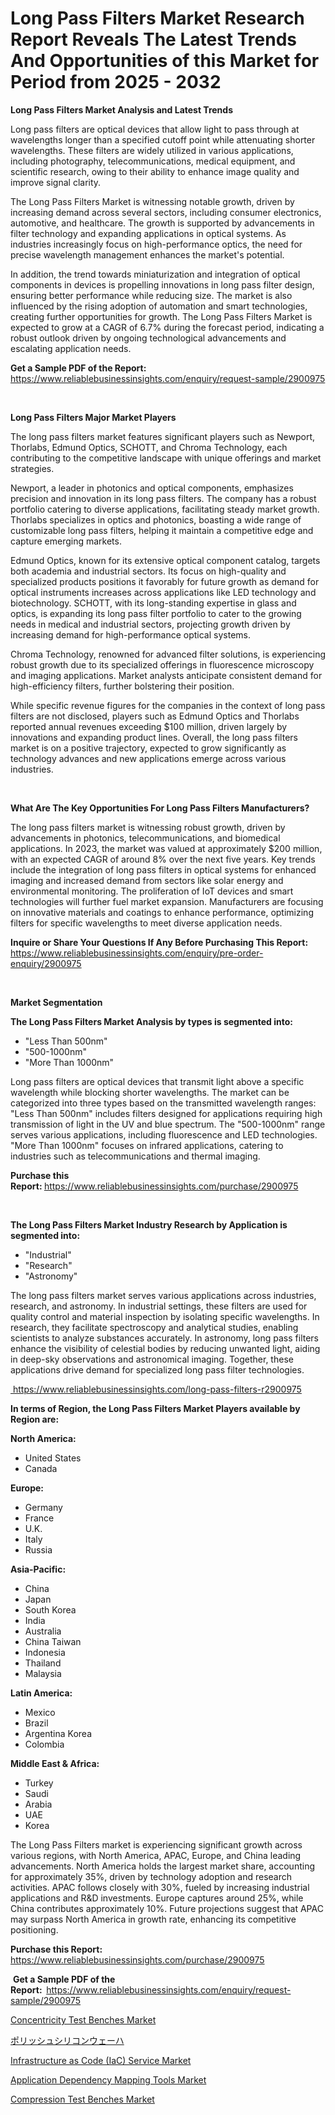 <p><h1>Long Pass Filters Market Research Report Reveals The Latest Trends And Opportunities of this Market for Period from 2025 - 2032</h1></p><p><strong>Long Pass Filters Market Analysis and Latest Trends</strong></p>
<p><p>Long pass filters are optical devices that allow light to pass through at wavelengths longer than a specified cutoff point while attenuating shorter wavelengths. These filters are widely utilized in various applications, including photography, telecommunications, medical equipment, and scientific research, owing to their ability to enhance image quality and improve signal clarity.</p><p>The Long Pass Filters Market is witnessing notable growth, driven by increasing demand across several sectors, including consumer electronics, automotive, and healthcare. The growth is supported by advancements in filter technology and expanding applications in optical systems. As industries increasingly focus on high-performance optics, the need for precise wavelength management enhances the market's potential.</p><p>In addition, the trend towards miniaturization and integration of optical components in devices is propelling innovations in long pass filter design, ensuring better performance while reducing size. The market is also influenced by the rising adoption of automation and smart technologies, creating further opportunities for growth. The Long Pass Filters Market is expected to grow at a CAGR of 6.7% during the forecast period, indicating a robust outlook driven by ongoing technological advancements and escalating application needs.</p></p>
<p><strong>Get a Sample PDF of the Report:&nbsp;</strong> <a href="https://www.reliablebusinessinsights.com/enquiry/request-sample/2900975?utm_campaign=101&utm_medium=2&utm_source=Github&utm_content=ia&utm_term=16032025&utm_id=long-pass-filters">https://www.reliablebusinessinsights.com/enquiry/request-sample/2900975</a></p>
<p>&nbsp;</p>
<p><strong>Long Pass Filters Major Market Players</strong></p>
<p><p>The long pass filters market features significant players such as Newport, Thorlabs, Edmund Optics, SCHOTT, and Chroma Technology, each contributing to the competitive landscape with unique offerings and market strategies.</p><p>Newport, a leader in photonics and optical components, emphasizes precision and innovation in its long pass filters. The company has a robust portfolio catering to diverse applications, facilitating steady market growth. Thorlabs specializes in optics and photonics, boasting a wide range of customizable long pass filters, helping it maintain a competitive edge and capture emerging markets.</p><p>Edmund Optics, known for its extensive optical component catalog, targets both academia and industrial sectors. Its focus on high-quality and specialized products positions it favorably for future growth as demand for optical instruments increases across applications like LED technology and biotechnology. SCHOTT, with its long-standing expertise in glass and optics, is expanding its long pass filter portfolio to cater to the growing needs in medical and industrial sectors, projecting growth driven by increasing demand for high-performance optical systems.</p><p>Chroma Technology, renowned for advanced filter solutions, is experiencing robust growth due to its specialized offerings in fluorescence microscopy and imaging applications. Market analysts anticipate consistent demand for high-efficiency filters, further bolstering their position.</p><p>While specific revenue figures for the companies in the context of long pass filters are not disclosed, players such as Edmund Optics and Thorlabs reported annual revenues exceeding $100 million, driven largely by innovations and expanding product lines. Overall, the long pass filters market is on a positive trajectory, expected to grow significantly as technology advances and new applications emerge across various industries.</p></p>
<p>&nbsp;</p>
<p><strong>What Are The Key Opportunities For Long Pass Filters Manufacturers?</strong></p>
<p><p>The long pass filters market is witnessing robust growth, driven by advancements in photonics, telecommunications, and biomedical applications. In 2023, the market was valued at approximately $200 million, with an expected CAGR of around 8% over the next five years. Key trends include the integration of long pass filters in optical systems for enhanced imaging and increased demand from sectors like solar energy and environmental monitoring. The proliferation of IoT devices and smart technologies will further fuel market expansion. Manufacturers are focusing on innovative materials and coatings to enhance performance, optimizing filters for specific wavelengths to meet diverse application needs.</p></p>
<p><strong>Inquire or Share Your Questions If Any Before Purchasing This Report:</strong> <a href="https://www.reliablebusinessinsights.com/enquiry/pre-order-enquiry/2900975?utm_campaign=101&utm_medium=2&utm_source=Github&utm_content=ia&utm_term=16032025&utm_id=long-pass-filters">https://www.reliablebusinessinsights.com/enquiry/pre-order-enquiry/2900975</a></p>
<p>&nbsp;</p>
<p><strong>Market Segmentation</strong></p>
<p><strong>The Long Pass Filters Market Analysis by types is segmented into:</strong></p>
<p><ul><li>"Less Than 500nm"</li><li>"500-1000nm"</li><li>"More Than 1000nm"</li></ul></p>
<p><p>Long pass filters are optical devices that transmit light above a specific wavelength while blocking shorter wavelengths. The market can be categorized into three types based on the transmitted wavelength ranges: "Less Than 500nm" includes filters designed for applications requiring high transmission of light in the UV and blue spectrum. The "500-1000nm" range serves various applications, including fluorescence and LED technologies. "More Than 1000nm" focuses on infrared applications, catering to industries such as telecommunications and thermal imaging.</p></p>
<p><strong>Purchase this Report:&nbsp;</strong><a href="https://www.reliablebusinessinsights.com/purchase/2900975?utm_campaign=101&utm_medium=2&utm_source=Github&utm_content=ia&utm_term=16032025&utm_id=long-pass-filters">https://www.reliablebusinessinsights.com/purchase/2900975</a></p>
<p>&nbsp;</p>
<p><strong>The Long Pass Filters Market Industry Research by Application is segmented into:</strong></p>
<p><ul><li>"Industrial"</li><li>"Research"</li><li>"Astronomy"</li></ul></p>
<p><p>The long pass filters market serves various applications across industries, research, and astronomy. In industrial settings, these filters are used for quality control and material inspection by isolating specific wavelengths. In research, they facilitate spectroscopy and analytical studies, enabling scientists to analyze substances accurately. In astronomy, long pass filters enhance the visibility of celestial bodies by reducing unwanted light, aiding in deep-sky observations and astronomical imaging. Together, these applications drive demand for specialized long pass filter technologies.</p></p>
<p><a href="https://www.reliablebusinessinsights.com/long-pass-filters-r2900975?utm_campaign=101&utm_medium=2&utm_source=Github&utm_content=ia&utm_term=16032025&utm_id=long-pass-filters">&nbsp;https://www.reliablebusinessinsights.com/long-pass-filters-r2900975</a></p>
<p><strong>In terms of Region, the Long Pass Filters Market Players available by Region are:</strong></p>
<p>
    <p> <strong> North America: </strong>
        <ul>
            <li>United States</li>
            <li>Canada</li>
        </ul>
        </p> 
    <p> <strong> Europe: </strong>
        <ul>
            <li>Germany</li>
            <li>France</li>
            <li>U.K.</li>
            <li>Italy</li>
            <li>Russia</li>
        </ul>
        </p> 
    <p> <strong> Asia-Pacific: </strong>
        <ul>
            <li>China</li>
            <li>Japan</li>
            <li>South Korea</li>
            <li>India</li>
            <li>Australia</li>
            <li>China Taiwan</li>
            <li>Indonesia</li>
            <li>Thailand</li>
            <li>Malaysia</li>
        </ul>
        </p> 
    <p> <strong> Latin America: </strong>
        <ul>
            <li>Mexico</li>
            <li>Brazil</li>
            <li>Argentina Korea</li>
            <li>Colombia</li>
        </ul>
        </p> 
    <p> <strong> Middle East & Africa: </strong>
        <ul>
            <li>Turkey</li>
            <li>Saudi</li>
            <li>Arabia</li>
            <li>UAE</li>
            <li>Korea</li>
        </ul>
    </p>
    </p>
<p><p>The Long Pass Filters market is experiencing significant growth across various regions, with North America, APAC, Europe, and China leading advancements. North America holds the largest market share, accounting for approximately 35%, driven by technology adoption and research activities. APAC follows closely with 30%, fueled by increasing industrial applications and R&D investments. Europe captures around 25%, while China contributes approximately 10%. Future projections suggest that APAC may surpass North America in growth rate, enhancing its competitive positioning.</p></p>
<p><strong>Purchase this Report: </strong><a href="https://www.reliablebusinessinsights.com/purchase/2900975?utm_campaign=101&utm_medium=2&utm_source=Github&utm_content=ia&utm_term=16032025&utm_id=long-pass-filters">https://www.reliablebusinessinsights.com/purchase/2900975</a></p>
<p>&nbsp;<strong>Get a Sample PDF of the Report:&nbsp;&nbsp;</strong><a href="https://www.reliablebusinessinsights.com/enquiry/request-sample/2900975?utm_campaign=101&utm_medium=2&utm_source=Github&utm_content=ia&utm_term=16032025&utm_id=long-pass-filters">https://www.reliablebusinessinsights.com/enquiry/request-sample/2900975</a></p>
<p><strong></strong></p>
<p><p><a href="https://github.com/messonmengen75/Market-Research-Report-List-1/blob/main/concentricity-test-benches-market.md?utm_campaign=101&utm_medium=2&utm_source=Github&utm_content=ia&utm_term=16032025&utm_id=long-pass-filters">Concentricity Test Benches Market</a></p><p><a href="https://github.com/lababdou/Market-Research-Report-List-7/blob/main/220996245778.md?utm_campaign=101&utm_medium=2&utm_source=Github&utm_content=ia&utm_term=16032025&utm_id=long-pass-filters">ポリッシュシリコンウェーハ</a></p><p><a href="https://github.com/djihencygnel74/Market-Research-Report-List-1/blob/main/infrastructure-as-code-iac-service-market.md?utm_campaign=101&utm_medium=2&utm_source=Github&utm_content=ia&utm_term=16032025&utm_id=long-pass-filters">Infrastructure as Code (IaC) Service Market</a></p><p><a href="https://github.com/zymerivarrik6/Market-Research-Report-List-1/blob/main/application-dependency-mapping-tools-market.md?utm_campaign=101&utm_medium=2&utm_source=Github&utm_content=ia&utm_term=16032025&utm_id=long-pass-filters">Application Dependency Mapping Tools Market</a></p><p><a href="https://github.com/saimntamiki/Market-Research-Report-List-1/blob/main/compression-test-benches-market.md?utm_campaign=101&utm_medium=2&utm_source=Github&utm_content=ia&utm_term=16032025&utm_id=long-pass-filters">Compression Test Benches Market</a></p></p>